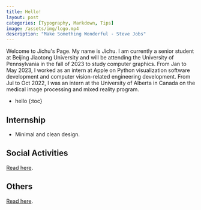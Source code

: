 ```yaml
---
title: Hello!
layout: post
categories: [Typography, Markdown, Tips]
image: /assets/img/logo.mp4
description: "Make Something Wonderful - Steve Jobs"
---
```


Welcome to Jichu's Page. 
My name is Jichu. I am currently a senior student at Beijing Jiaotong University and will be attending the University of Pennsylvania in the fall of 2023 to study computer graphics.
From Jan to May 2023, I worked as an intern at Apple on Python visualization software development and computer vision-related engineering development.
From Jul to Oct 2022, I was an intern at the University of Alberta in Canada on the medical image processing and mixed reality program. 

* hello
{:toc}

## Internship 
- Minimal and clean design.

## Social Activities
[Read here](https://github.com/PandaSekh/Jekyll-YAMT#installation).

## Others
[Read here](https://github.com/PandaSekh/Jekyll-YAMT#customize).
